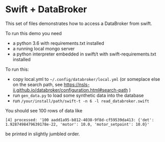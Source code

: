 # Swift + DataBroker

This set of files demonstrates how to access a DataBroker from swift.

To run this demo you need

 - a python 3.6 with requirements.txt installed
 - a running local mongo server
 - a python interpreter embedded in swift/t with swift-requirements.txt installed

To run this:

 - copy local.yml to `~/.config/databroker/local.yml` (or someplace
   else on the search path, see
   https://nsls-ii.github.io/databroker/configuration.html#search-path
   )
 - run `gen_data.py` to load some synthetic data into the database
 - run `/your/install/path/swift-t -n 6 -l read_databroker.swift`

You should see 100 rows of data like

```
[4] processed: '100 aadd1a95-b812-4038-9f8d-cf59539da413: {'det': 1.9287498479639178e-22, 'motor': 10.0, 'motor_setpoint': 10.0}'
```

be printed in slightly jumbled order.
